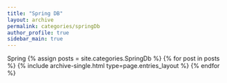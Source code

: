 ```yaml
---
title: "Spring DB"
layout: archive
permalink: categories/springDb
author_profile: true
sidebar_main: true
---
```


Spring
{% assign posts = site.categories.SpringDb %}
{% for post in posts %} {% include archive-single.html type=page.entries_layout %} {% endfor %}
